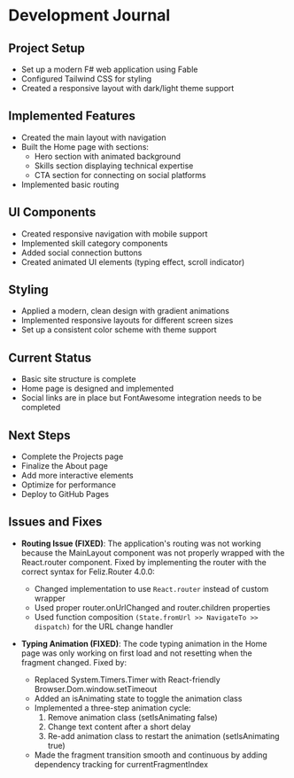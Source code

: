# Development Journal

## Project Setup
- Set up a modern F# web application using Fable
- Configured Tailwind CSS for styling
- Created a responsive layout with dark/light theme support

## Implemented Features
- Created the main layout with navigation
- Built the Home page with sections:
  - Hero section with animated background
  - Skills section displaying technical expertise
  - CTA section for connecting on social platforms
- Implemented basic routing

## UI Components
- Created responsive navigation with mobile support
- Implemented skill category components
- Added social connection buttons
- Created animated UI elements (typing effect, scroll indicator)

## Styling
- Applied a modern, clean design with gradient animations
- Implemented responsive layouts for different screen sizes
- Set up a consistent color scheme with theme support

## Current Status
- Basic site structure is complete
- Home page is designed and implemented
- Social links are in place but FontAwesome integration needs to be completed

## Next Steps
- Complete the Projects page
- Finalize the About page
- Add more interactive elements
- Optimize for performance
- Deploy to GitHub Pages 

## Issues and Fixes
- **Routing Issue (FIXED)**: The application's routing was not working because the MainLayout component was not properly wrapped with the React.router component. Fixed by implementing the router with the correct syntax for Feliz.Router 4.0.0:
  - Changed implementation to use `React.router` instead of custom wrapper
  - Used proper router.onUrlChanged and router.children properties
  - Used function composition `(State.fromUrl >> NavigateTo >> dispatch)` for the URL change handler

- **Typing Animation (FIXED)**: The code typing animation in the Home page was only working on first load and not resetting when the fragment changed. Fixed by:
  - Replaced System.Timers.Timer with React-friendly Browser.Dom.window.setTimeout
  - Added an isAnimating state to toggle the animation class
  - Implemented a three-step animation cycle:
    1. Remove animation class (setIsAnimating false)
    2. Change text content after a short delay
    3. Re-add animation class to restart the animation (setIsAnimating true)
  - Made the fragment transition smooth and continuous by adding dependency tracking for currentFragmentIndex